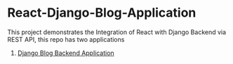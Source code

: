 # React-Django-Blog-Application
This project demonstrates the Integration of React with Django Backend via REST API, this repo has two applications
1. [Django Blog Backend Application](https://github.com/Prithvi45/React-Django-Blog-Application/tree/master/Django-Backend-Application)
